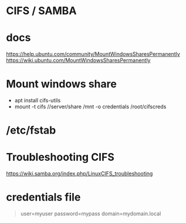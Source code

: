 # CIFS / SAMBA

# docs
https://help.ubuntu.com/community/MountWindowsSharesPermanently
https://wiki.ubuntu.com/MountWindowsSharesPermanently

# Mount windows share
- apt install cifs-utils
- mount -t cifs //server/share /mnt -o credentials /root/cifscreds 

# /etc/fstab


# Troubleshooting CIFS

https://wiki.samba.org/index.php/LinuxCIFS_troubleshooting

# credentials file

> user=myuser
> password=mypass
> domain=mydomain.local
